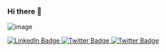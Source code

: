 ### Hi there :wave: 

![image](https://user-images.githubusercontent.com/53796824/206881453-828ccd7b-1558-4d3d-8a75-0c2830e4de70.png)

<div id="badges">
  <a href="https://www.linkedin.com/in/michaelbressler/">
    <img src="https://img.shields.io/badge/Linkedin-grey?style=for-the-badge&logo=linkedin&logoColor=white" alt="LinkedIn Badge"/>
  </a>
  <a href="https://twitter.com/mibressler">
    <img src="https://img.shields.io/badge/Twitter-grey?style=for-the-badge&logo=twitter&logoColor=white" alt="Twitter Badge"/>
  </a>
  <a href="https://twitter.com/mibressler">
    <img src="https://img.shields.io/badge/addendum.blog-grey?style=for-the-badge&logo=medium&logoColor=white" alt="Twitter Badge"/>
  </a>
</div>


